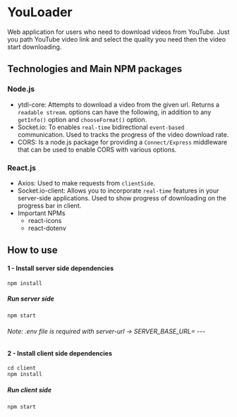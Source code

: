 # YouLoader
Web application for users who need to download videos from YouTube. Just you path YouTube video link and select the quality you need then the video start downloading.

## Technologies and Main NPM packages

### Node.js
  - ytdl-core: Attempts to download a video from the given url. Returns a ``` readable stream ```. options can have the following, in addition to any ``` getInfo() ``` option and ``` chooseFormat() ``` option.
  - Socket.io: To enables ``` real-time ``` bidirectional ``` event-based ``` communication. Used to tracks the progress of the video download rate.
  - CORS: Is a node.js package for providing a ``` Connect/Express ``` middleware that can be used to enable CORS with various options.

### React.js
  - Axios: Used to make requests from ``` clientSide ```.
  - Socket.io-client: Allows you to incorporate ``` real-time ``` features in your server-side applications. Used to show progress of downloading on the progress bar in client.
  - Important NPMs
    + react-icons
    + react-dotenv

## How to use

  #### 1 - Install server side dependencies
  ``` 
  npm install
```
  ##### Run server side 
  ``` 
  npm start
```
  ###### Note: .env file is required with server-url -> SERVER_BASE_URL= ---
  #### 2 - Install client side dependencies
  ```
  cd client
  npm install
  ```
  ##### Run client side 
  ``` 
  npm start
  ```
